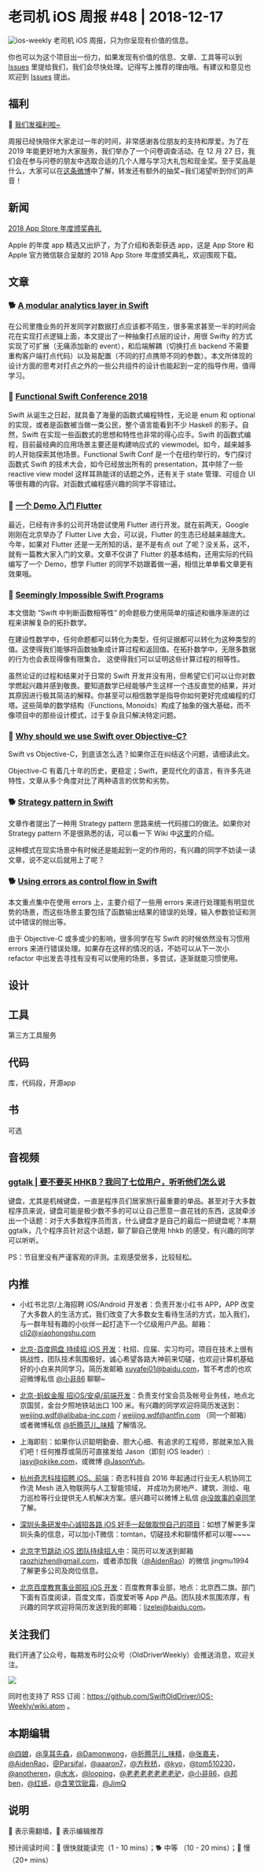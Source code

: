 # 老司机 iOS 周报 #48 | 2018-12-17

![ios-weekly](https://github.com/SwiftOldDriver/iOS-Weekly/blob/master/assets/ios-weekly.png?raw=true)
老司机 iOS 周报，只为你呈现有价值的信息。

你也可以为这个项目出一份力，如果发现有价值的信息、文章、工具等可以到 [Issues](https://github.com/SwiftOldDriver/iOS-Weekly/issues) 里提给我们，我们会尽快处理。记得写上推荐的理由哦。有建议和意见也欢迎到 [Issues](https://github.com/SwiftOldDriver/iOS-Weekly/issues) 提出。

## 福利

🌟 [我们发福利啦~](https://www.wjx.top/jq/32164990.aspx)

周报已经快陪伴大家走过一年的时间，非常感谢各位朋友的支持和厚爱。为了在 2019 年能更好地为大家服务，我们举办了一个问卷调查活动。在 12 月 27 日，我们会在参与问卷的朋友中选取合适的几个人赠与学习大礼包和现金奖。至于奖品是什么，大家可以在[这条微博](https://weibo.com/3165754627/H6t1EmqRh)中了解，转发还有额外的抽奖~我们渴望听到你们的声音！

## 新闻

[2018 App Store 年度颁奖典礼](https://mp.weixin.qq.com/s/rd3flwSuuXpHeKgtnwXnfg)

Apple 的年度 app 精选又出炉了，为了介绍和表彰获选 app，这是 App Store 和 Apple 官方微信联合呈献的 2018 App Store 年度颁奖典礼，欢迎围观下载。


## 文章

### 🐕 [A modular analytics layer in Swift](https://www.lordcodes.com/posts/a-modular-analytics-layer-in-swift)

在公司里撸业务的开发同学对数据打点应该都不陌生，很多需求甚至一半的时间会花在实现打点逻辑上面，本文提出了一种抽象打点层的设计，用很 Swifty 的方式实现了可扩展（无痛添加新的 event），和后端解耦（切换打点 backend 不需要重构客户端打点代码）以及易配置（不同的打点携带不同的参数）。本文所体现的设计方面的思考对打点之外的一些公共组件的设计也能起到一定的指导作用，值得学习。

### 🐢 [Functional Swift Conference 2018](http://2018.funswiftconf.com/)

Swift 从诞生之日起，就具备了海量的函数式编程特性，无论是 enum 和 optional 的实现，或者是函数被当做一类公民，整个语言能看到不少 Haskell 的影子。自然，Swift 在实现一些函数式的思想和特性也非常的得心应手。Swift 的函数式编程，目前最经典的应用场景主要还是构建响应式的 viewmodel。如今，越来越多的人开始探索其他场景。Functional Swift Conf 是一个在纽约举行的，专门探讨函数式 Swift 的技术大会，如今已经放出所有的 presentation，其中除了一些 reactive view model 这样耳熟能详的话题之外，还有关于 state 管理、可组合 UI 等很有趣的内容。对函数式编程感兴趣的同学不容错过。

### 🐢 [一个 Demo 入门 Flutter](https://limboy.me/tech/2018/12/07/flutter-demo.html)

最近，已经有许多的公司开场尝试使用 Flutter 进行开发。就在前两天，Google 刚刚在北京举办了 Flutter Live  大会，可以说，Flutter 的生态已经越来越庞大。今年，如果对 Flutter 还是一无所知的话，是不是有点 out 了呢？没关系，这不，就有一篇教大家入门的文章。文章不仅讲了 Flutter 的基本结构，还用实际的代码编写了一个 Demo，想学 Flutter 的同学不妨跟着做一遍，相信比单单看文章更有效果哦。

### 🐢 [Seemingly Impossible Swift Programs](https://www.fewbutripe.com/2018/12/05/seemingly-impossible.html)

本文借助 “Swift 中判断函数相等性” 的命题极力使用简单的描述和循序渐进的过程来讲解复杂的拓扑数学。

在建设性数学中，任何命题都可以转化为类型，任何证据都可以转化为这种类型的值。这使得我们能够将函数抽象成计算过程和返回值。在拓扑数学中，无限多数据的行为也会表现得像有限集合。 这使得我们可以证明这些计算过程的相等性。

虽然论证的过程和结果对于日常的 Swift 开发并没有用，但希望它们可以让你对数学燃起兴趣并感到敬畏。要知道数学已经能够产生这样一个违反直觉的结果，并对其原因进行极其简洁的解释。你甚至可以相信数学是指导你如何更好完成编程的灯塔。这些简单的数学结构（Functions, Monoids）构成了抽象的强大基础，而不像项目中的那些设计模式，过于复杂且只解决特定问题。

### 🐢 [Why should we use Swift over Objective-C?](https://medium.com/@chungbkhn87/why-should-we-use-swift-over-objective-c-78b71725e63f)

Swift vs Objective-C，到底该怎么选？如果你正在纠结这个问题，请细读此文。

Objective-C 有着几十年的历史，更稳定；Swift，更现代化的语言，有许多先进特性，文章从多个角度对比了两种语言的优势和劣势。

### 🐕 [Strategy pattern in Swift](https://medium.com/flawless-app-stories/strategy-pattern-in-swift-1462dbddd9fe)

文章作者提出了一种用 Strategy pattern 思路来统一代码接口的做法。如果你对 Strategy pattern 不是很熟悉的话，可以看一下 Wiki 中[这里](https://zh.wikipedia.org/wiki/%E7%AD%96%E7%95%A5%E6%A8%A1%E5%BC%8F)的介绍。

这种模式在现实场景中有时候还是能起到一定的作用的，有兴趣的同学不妨读一读文章，说不定以后就用上了呢？

### 🐕 [Using errors as control flow in Swift](https://www.swiftbysundell.com/posts/using-errors-as-control-flow-in-swift)

本文重点集中在使用 errors 上，主要介绍了一些用 errors 来进行处理能有明显优势的场景，而这些场景主要包括了函数输出结果的错误的处理，输入参数验证和测试中错误的抛出等。

由于 Objective-C 或多或少的影响，很多同学在写 Swift 的时候依然没有习惯用 errors 来进行错误处理。如果存在这样的情况的话，不妨可以从下一次小 refactor 中出发去寻找有没有可以使用的场景，多尝试，逐渐就能习惯使用。

## 设计

## 工具

第三方工具服务

## 代码

库，代码段，开源app

## 书

可选

## 音视频

### [ggtalk | 要不要买 HHKB？我问了七位用户，听听他们怎么说](https://talk.swift.gg/7)

键盘，尤其是机械键盘，一直是程序员们居家旅行最重要的单品。甚至对于大多数程序员来说，键盘可能是极少数不多的可以让自己愿意一直花钱的东西，这就牵涉出一个话题：对于大多数程序员而言，什么键盘才是自己的最后一把键盘呢？本期 ggtalk，几个程序员针对这个话题，聊了聊自己使用 hhkb 的感受，有兴趣的同学可以听听。

PS：节目里没有严谨客观的评测。主观感受居多，比较轻松。

## 内推

- 小红书北京/上海招聘 iOS/Android 开发者：负责开发小红书 APP，APP 改变了大多数人的生活方式，我们改变了大多数女生看待生活的方式，加入我们，与一群年轻有趣的小伙伴一起打造下一个亿级用户产品。邮箱：cli2@xiaohongshu.com

- [北京-百度网盘 持续招 iOS 开发](https://talent.baidu.com/external/baidu/index.html#/jobDetail/2/102507)：社招、应届、实习均可。项目在技术上很有挑战性，团队技术氛围极好。诚心希望各路大神前来切磋，也欢迎计算机基础好的小白来共同学习。简历发邮箱 xuyafei01@baidu.com，暂不考虑的也欢迎微博私信 [@小非86](https://weibo.com/xuyafei86) 聊聊~

- [北京-蚂蚁金服 招iOS/安卓/前端开发](https://job.alibaba.com/zhaopin/position_detail.htm?trace=qrcode_share&positionCode=GP031268&from=timeline&isappinstalled=0)：负责支付宝会员及帐号业务线，地点北京国贸，金台夕照地铁站出口 100 米。有兴趣的同学欢迎将简历发送到：weijing.wdf@alibaba-inc.com / weijing.wdf@antfin.com （同一个邮箱）或者微博私信 [@折腾范儿_味精](https://weibo.com/agvicking) 了解情况。

- 上海即刻：如果你认识聪明勤奋、胆大心细、有追求的工程师，那就来加入我们吧！任何推荐或简历可直接发给 Jason（即刻 iOS leader）: jasy@okjike.com，或微博 [@JasonYuh](https://weibo.com/jasonyuh)。

- [杭州奇志科技招聘 iOS、前端](https://www.lagou.com/gongsi/34872.html)：奇志科技自 2016 年起通过行业无人机协同工作流 Mesh 进入物联网与人工智能领域， 并成功为房地产、建筑、测绘、电力巡检等行业提供无人机解决方案。感兴趣可以微博上私信 [@没故事的卓同学](https://weibo.com/u/1926303682) 了解。

- [深圳头条研发中心诚招各路 iOS 好手一起做取悦自己的项目](https://job.toutiao.com/2018/spring_referral/?token=alPR8WCv8nnnc5QqtsyKjw%3D%3D&key=MTY1MDMsMTg0MTQsMjA1MjAsMTk1NjEsMTU2ODksMTc0ODk%3D)：如想了解更多深圳头条的信息，可以加小T微信：tomtan，切磋技术和聊情怀都可以喔~~~~

- [北京字节跳动 iOS 团队持续招人中](https://job.toutiao.com/society)：简历可以发送到邮箱 raozhizhen@gmail.com，或者添加我（[@AidenRao](https://weibo.com/AidenRao)）的微信 jingmu1994 了解更多公司及岗位信息。

- [北京百度教育事业部招 iOS 开发](https://www.baidu.com/s?wd=百度)：百度教育事业部，地点：北京西二旗。部门下面有百度阅读，百度文库，百度爱听等 App 产品。团队技术氛围浓厚，有兴趣的同学欢迎将简历发送到我的邮箱：lizelei@baidu.com。

## 关注我们

我们开通了公众号，每期发布时公众号（OldDriverWeekly）会推送消息，欢迎关注。

![](https://github.com/SwiftOldDriver/iOS-Weekly/blob/master/assets/qrcode_for_wechat.jpg?raw=true)

同时也支持了 RSS 订阅：https://github.com/SwiftOldDriver/iOS-Weekly/wiki.atom 。

## 本期编辑

[@四娘](https://kemchenj.github.io)，[@享耳先森](https://github.com/iblacksun)，[@Damonwong](https://weibo.com/damonone)，[@折腾范儿_味精](http://weibo.com/agvicking)，[@张嘉夫](https://weibo.com/2949394297)，[@AidenRao](https://weibo.com/AidenRao)，[@Parsifal](https://weibo.com/parsifalchang)，[@aaaron7](https://weibo.com/aaaron7)，[@方秋枋](https://weibo.com/100mango)，[@kyo](https://github.com/KyoLi)，[@tom510230](https://xiaozhuanlan.com/u/6682065345)，[@anotheren](https://anotheren.com)，[@水水](https://www.xuyanlan.com)，[@looping](https://github.com/looping)，[@老老老老老老老驴](https://weibo.com/u/6090610445)，[@小非86](https://weibo.com/xuyafei86)，[@邦ben](http://weibo.com/linwenbang)，[@红纸](https://github.com/nianran)，[@含笑饮砒霜](http://chinafish.news)，[@JimQ](https://github.com/waz0820)

## 说明

🚧 表示需翻墙，🌟 表示编辑推荐

预计阅读时间：🐎 很快就能读完（1 - 10 mins）；🐕 中等 （10 - 20 mins）；🐢 慢（20+ mins）
